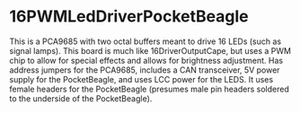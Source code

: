 # 16PWMLedDriverPocketBeagle

This is a PCA9685 with two octal buffers meant to drive 16 LEDs (such as
signal lamps). This board is much like 16DriverOutputCape, but uses a PWM chip
to allow for special effects and allows for brightness adjustment. Has address
jumpers for the PCA9685, includes a CAN transceiver, 5V power supply for the 
PocketBeagle, and uses LCC power for the LEDS.  It uses female headers for the 
PocketBeagle (presumes male pin headers soldered to the underside of the 
PocketBeagle).

